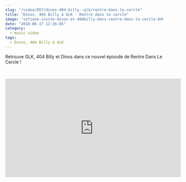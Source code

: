 ```yaml
--- 
slug: "/video/857/dinos-404-billy--glk/rentre-dans-le-cercle"
title: "Dinos, 404 Billy & GLK - Rentre dans le cercle"
image: "sofiane-invite-dinos-et-404billy-dans-rentre-dans-le-cercle-649.jpg"
date: "2018-06-17 12:26:05"
category:
  - music video
tags:
  - Dinos, 404 Billy & GLK
---
```

<p>Retrouve GLK, 404 Billy et Dinos dans ce nouvel épisode de Rentre Dans Le Cercle !</p><br/><p><iframe width="560" height="315" src="https://www.youtube.com/embed/htbjbpvGM88" frameborder="0" allow="autoplay; encrypted-media" allowfullscreen></iframe></p>